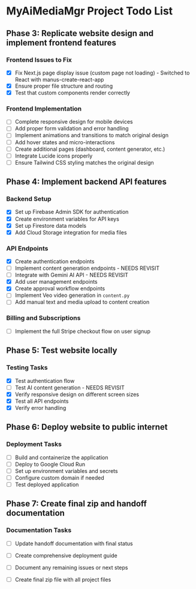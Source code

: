 # MyAiMediaMgr Project Todo List

## Phase 3: Replicate website design and implement frontend features

### Frontend Issues to Fix
- [x] Fix Next.js page display issue (custom page not loading) - Switched to React with manus-create-react-app
- [x] Ensure proper file structure and routing
- [x] Test that custom components render correctly

### Frontend Implementation
- [ ] Complete responsive design for mobile devices
- [ ] Add proper form validation and error handling
- [ ] Implement animations and transitions to match original design
- [ ] Add hover states and micro-interactions
- [ ] Create additional pages (dashboard, content generator, etc.)
- [ ] Integrate Lucide icons properly
- [ ] Ensure Tailwind CSS styling matches the original design

## Phase 4: Implement backend API features

### Backend Setup
- [x] Set up Firebase Admin SDK for authentication
- [x] Create environment variables for API keys
- [x] Set up Firestore data models
- [x] Add Cloud Storage integration for media files

### API Endpoints
- [x] Create authentication endpoints
- [ ] Implement content generation endpoints - NEEDS REVISIT
- [ ] Integrate with Gemini AI API - NEEDS REVISIT
- [x] Add user management endpoints
- [x] Create approval workflow endpoints
- [ ] Implement Veo video generation in `content.py`
- [ ] Add manual text and media upload to content creation

### Billing and Subscriptions
- [ ] Implement the full Stripe checkout flow on user signup

## Phase 5: Test website locally

### Testing Tasks
- [x] Test authentication flow
- [ ] Test AI content generation - NEEDS REVISIT
- [x] Verify responsive design on different screen sizes
- [x] Test all API endpoints
- [x] Verify error handling

## Phase 6: Deploy website to public internet

### Deployment Tasks
- [ ] Build and containerize the application
- [ ] Deploy to Google Cloud Run
- [ ] Set up environment variables and secrets
- [ ] Configure custom domain if needed
- [ ] Test deployed application

## Phase 7: Create final zip and handoff documentation

### Documentation Tasks
- [ ] Update handoff documentation with final status
- [ ] Create comprehensive deployment guide
- [ ] Document any remaining issues or next steps
- [ ] Create final zip file with all project files

